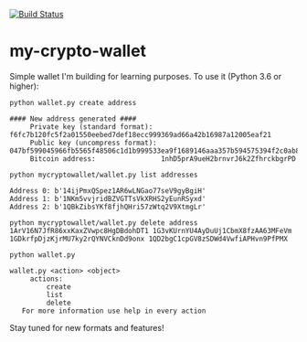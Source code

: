 [![Build Status](http://37.247.52.181:8080/buildStatus/icon?job=mycryptowallet)](http://37.247.52.181:8080/job/mycryptowallet/)
# my-crypto-wallet
Simple wallet I'm building for learning purposes. To use it (Python 3.6 or higher):

```
python wallet.py create address

#### New address generated ####
     Private key (standard format):  f6fc7b120fc5f2a01550eebed7def18ecc999369ad66a42b16987a12005eaf21
     Public key (uncompress format): 047bf599045966fb5565f48506c1d1b999533ea9f1689146aaa357b594575394f2c0ab89c70426b27e04cb50c923451754c24c780d1f2d4d589a23046553b783c0
     Bitcoin address:                1nhD5prA9ueH2brnvrJ6k2ZfhrckbgrPD
```
```
python mycryptowallet/wallet.py list addresses

Address 0: b'14ijPmxQSpez1AR6wLNGao77seV9gyBgiH'
Address 1: b'1NKm5vvjridBZVGTTsVkXRHS2yEunRSyxd'
Address 2: b'1QBkZibsYKf8fjhQHri57zWtq2V9XtmgLr'
```
```
python mycryptowallet/wallet.py delete address 1ArV16N7JfR86xxKaxZVwpc8HgDBdohDT1 1G3vKUrnYU4AyDuUj1CbmX8fzAA63MFeVm 1GDkrfpDjzKjrMU7ky2rQYNVCknDd9onx 1QD2bgC1cpGV8zSDWd4VwfiAPHvn9PfPMX
```
```
python wallet.py

wallet.py <action> <object>
     actions:
         create
         list
         delete
   For more information use help in every action
```

Stay tuned for new formats and features!